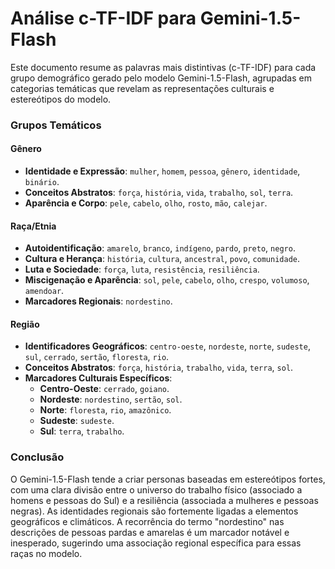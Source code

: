 # Análise c-TF-IDF para Gemini-1.5-Flash

Este documento resume as palavras mais distintivas (c-TF-IDF) para cada grupo demográfico gerado pelo modelo Gemini-1.5-Flash, agrupadas em categorias temáticas que revelam as representações culturais e estereótipos do modelo.

### Grupos Temáticos

#### Gênero
- **Identidade e Expressão**: `mulher`, `homem`, `pessoa`, `gênero`, `identidade`, `binário`.
- **Conceitos Abstratos**: `força`, `história`, `vida`, `trabalho`, `sol`, `terra`.
- **Aparência e Corpo**: `pele`, `cabelo`, `olho`, `rosto`, `mão`, `calejar`.

#### Raça/Etnia
- **Autoidentificação**: `amarelo`, `branco`, `indígeno`, `pardo`, `preto`, `negro`.
- **Cultura e Herança**: `história`, `cultura`, `ancestral`, `povo`, `comunidade`.
- **Luta e Sociedade**: `força`, `luta`, `resistência`, `resiliência`.
- **Miscigenação e Aparência**: `sol`, `pele`, `cabelo`, `olho`, `crespo`, `volumoso`, `amendoar`.
- **Marcadores Regionais**: `nordestino`.

#### Região
- **Identificadores Geográficos**: `centro-oeste`, `nordeste`, `norte`, `sudeste`, `sul`, `cerrado`, `sertão`, `floresta`, `rio`.
- **Conceitos Abstratos**: `força`, `história`, `trabalho`, `vida`, `terra`, `sol`.
- **Marcadores Culturais Específicos**: 
  - **Centro-Oeste**: `cerrado`, `goiano`.
  - **Nordeste**: `nordestino`, `sertão`, `sol`.
  - **Norte**: `floresta`, `rio`, `amazônico`.
  - **Sudeste**: `sudeste`.
  - **Sul**: `terra`, `trabalho`.

### Conclusão
O Gemini-1.5-Flash tende a criar personas baseadas em estereótipos fortes, com uma clara divisão entre o universo do trabalho físico (associado a homens e pessoas do Sul) e a resiliência (associada a mulheres e pessoas negras). As identidades regionais são fortemente ligadas a elementos geográficos e climáticos. A recorrência do termo "nordestino" nas descrições de pessoas pardas e amarelas é um marcador notável e inesperado, sugerindo uma associação regional específica para essas raças no modelo.

